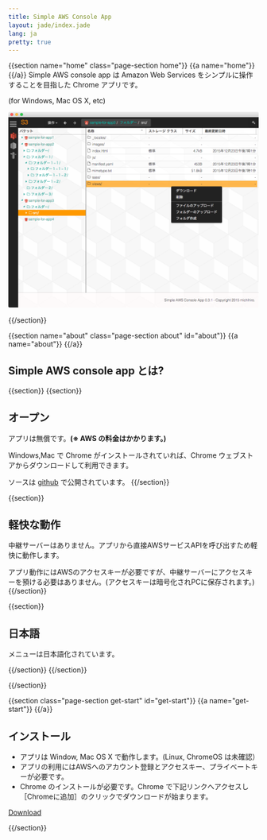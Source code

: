 ```yaml
---
title: Simple AWS Console App
layout: jade/index.jade
lang: ja
pretty: true
---
```


{{section name="home" class="page-section home"}}
{{a name="home"}}
{{/a}}
Simple AWS console app は Amazon Web Services をシンプルに操作することを目指した Chrome アプリです。

(for Windows, Mac OS X, etc)

![screen shot](img/screenshot1.png)

{{/section}}

{{section name="about" class="page-section about" id="about"}}
{{a name="about"}}
{{/a}}
## Simple AWS console app とは?

{{section}}
{{section}}
## オープン

アプリは無償です。__(※ AWS の料金はかかります。)__

Windows,Mac で Chrome がインストールされていれば、Chrome ウェブストアからダウンロードして利用できます。

ソースは [github](https://github.com/michihiro/aws-console-app) で公開されています。
{{/section}}

{{section}}
## 軽快な動作

中継サーバーはありません。アプリから直接AWSサービスAPIを呼び出すため軽快に動作します。

アプリ動作にはAWSのアクセスキーが必要ですが、中継サーバーにアクセスキーを預ける必要はありません。(アクセスキーは暗号化されPCに保存されます。)
{{/section}}

{{section}}
## 日本語

メニューは日本語化されています。

{{/section}}
{{/section}}

{{/section}}

{{section class="page-section get-start" id="get-start"}}
{{a name="get-start"}}
{{/a}}
## インストール

- アプリは Window, Mac OS X で動作します。(Linux, ChromeOS は未確認）
- アプリの利用にはAWSへのアカウント登録とアクセスキー、プライベートキーが必要です。
- Chrome のインストールが必要です。Chrome で下記リンクへアクセスし［Chromeに追加］のクリックでダウンロードが始まります。

[Download](https://chrome.google.com/webstore/detail/aws-console-app/npmoddlmdecogbedcedcnnaikakheell)

{{/section}}

